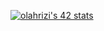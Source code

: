 [![olahrizi's 42 stats](https://badge42.vercel.app/api/v2/clc22k1aw00250fjrjt9gd8d2/stats?cursusId=21&coalitionId=78)](https://github.com/JaeSeoKim/badge42)

<!--
**oussamalahrizi/oussamalahrizi** is a ✨ _special_ ✨ repository because its `README.md` (this file) appears on your GitHub profile.

Here are some ideas to get you started:

- 🔭 I’m currently working on ...
- 🌱 I’m currently learning ...
- 👯 I’m looking to collaborate on ...
- 🤔 I’m looking for help with ...
- 💬 Ask me about ...
- 📫 How to reach me: ...
- 😄 Pronouns: ...
- ⚡ Fun fact: ...
-->

